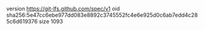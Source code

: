 version https://git-lfs.github.com/spec/v1
oid sha256:5e47cc6ebe977dd083e8892c3745552fc4e6e925d0c6ab7edd4c285c6d619376
size 1093

